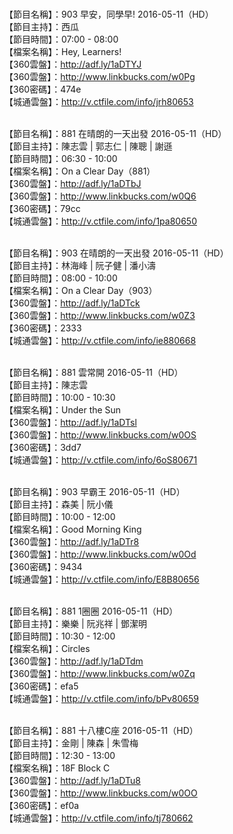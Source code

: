 <br>【節目名稱】：903 早安，同學早! 2016-05-11（HD）
<br>【節目主持】：西瓜
<br>【節目時間】：07:00 - 08:00
<br>【檔案名稱】：Hey, Learners!
<br>【360雲盤】：http://adf.ly/1aDTYJ
<br>【360雲盤】：http://www.linkbucks.com/w0Pg
<br>【360密碼】：474e
<br>【城通雲盤】：http://v.ctfile.com/info/jrh80653

<br>【節目名稱】：881 在晴朗的一天出發 2016-05-11（HD）
<br>【節目主持】：陳志雲 | 郭志仁 | 陳聰 | 謝遜
<br>【節目時間】：06:30 - 10:00
<br>【檔案名稱】：On a Clear Day（881）
<br>【360雲盤】：http://adf.ly/1aDTbJ
<br>【360雲盤】：http://www.linkbucks.com/w0Q6
<br>【360密碼】：79cc
<br>【城通雲盤】：http://v.ctfile.com/info/1pa80650

<br>【節目名稱】：903 在晴朗的一天出發 2016-05-11（HD）
<br>【節目主持】：林海峰 | 阮子健 | 潘小濤
<br>【節目時間】：08:00 - 10:00
<br>【檔案名稱】：On a Clear Day（903）
<br>【360雲盤】：http://adf.ly/1aDTck
<br>【360雲盤】：http://www.linkbucks.com/w0Z3
<br>【360密碼】：2333
<br>【城通雲盤】：http://v.ctfile.com/info/ie880668

<br>【節目名稱】：881 雲常開 2016-05-11（HD）
<br>【節目主持】：陳志雲
<br>【節目時間】：10:00 - 10:30
<br>【檔案名稱】：Under the Sun
<br>【360雲盤】：http://adf.ly/1aDTsl
<br>【360雲盤】：http://www.linkbucks.com/w0OS
<br>【360密碼】：3dd7
<br>【城通雲盤】：http://v.ctfile.com/info/6oS80671

<br>【節目名稱】：903 早霸王 2016-05-11（HD）
<br>【節目主持】：森美 | 阮小儀
<br>【節目時間】：10:00 - 12:00
<br>【檔案名稱】：Good Morning King
<br>【360雲盤】：http://adf.ly/1aDTr8
<br>【360雲盤】：http://www.linkbucks.com/w0Od
<br>【360密碼】：9434
<br>【城通雲盤】：http://v.ctfile.com/info/E8B80656

<br>【節目名稱】：881 1圈圈 2016-05-11（HD）
<br>【節目主持】：樂樂 | 阮兆祥 | 鄧潔明
<br>【節目時間】：10:30 - 12:00
<br>【檔案名稱】：Circles
<br>【360雲盤】：http://adf.ly/1aDTdm
<br>【360雲盤】：http://www.linkbucks.com/w0Zq
<br>【360密碼】：efa5
<br>【城通雲盤】：http://v.ctfile.com/info/bPv80659

<br>【節目名稱】：881 十八樓C座 2016-05-11（HD）
<br>【節目主持】：金剛 | 陳森 | 朱雪梅
<br>【節目時間】：12:30 - 13:00
<br>【檔案名稱】：18F Block C
<br>【360雲盤】：http://adf.ly/1aDTu8
<br>【360雲盤】：http://www.linkbucks.com/w0OO
<br>【360密碼】：ef0a
<br>【城通雲盤】：http://v.ctfile.com/info/tj780662
